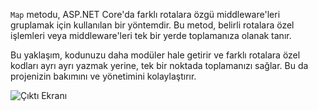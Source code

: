`Map` metodu, ASP.NET Core'da farklı rotalara özgü middleware'leri gruplamak için kullanılan bir yöntemdir. Bu metod, belirli rotalara özel işlemleri veya middleware'leri tek bir yerde toplamanıza olanak tanır.

Bu yaklaşım, kodunuzu daha modüler hale getirir ve farklı rotalara özel kodları ayrı ayrı yazmak yerine, tek bir noktada toplamanızı sağlar. Bu da projenizin bakımını ve yönetimini kolaylaştırır.

![Çıktı Ekranı](https://github.com/koraybapoglu/ASP.NET_Core_Web/tree/main/%C3%96%C4%9Frenim%20Notlar%C4%B1/Middleware/Map%20Methodu/map.png)